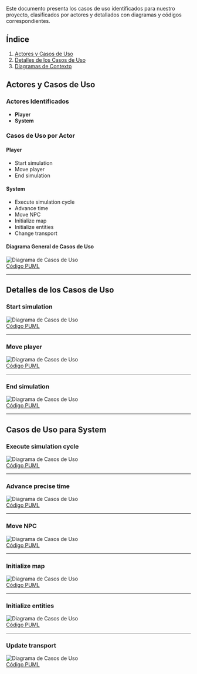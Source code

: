 Este documento presenta los casos de uso identificados para nuestro proyecto, clasificados por actores y detallados con diagramas y códigos correspondientes.

## Índice
1. [Actores y Casos de Uso](#actores-y-casos-de-uso)
2. [Detalles de los Casos de Uso](#detalles-de-los-casos-de-uso)
3. [Diagramas de Contexto](#diagramas-de-contexto)

## Actores y Casos de Uso

### Actores Identificados
- **Player**
- **System**

### Casos de Uso por Actor
#### Player
- Start simulation
- Move player
- End simulation

#### System
- Execute simulation cycle
- Advance time
- Move NPC
- Initialize map
- Initialize entities
- Change transport

#### Diagrama General de Casos de Uso
![Diagrama de Casos de Uso](../images/DiagramaCasosDeUso.svg)  
[Código PUML](../modelosUML/diagramaCasosDeUso.puml)

---

## Detalles de los Casos de Uso

### Start simulation
![Diagrama de Casos de Uso](../images/detalleCasosDeUso/StartSimulation.svg)  
[Código PUML](../casosDeUso/detalleDeCasosDeUso/startSimulation.puml)

---
### Move player
![Diagrama de Casos de Uso](../images/detalleCasosDeUso/MovePlayer.svg)  
[Código PUML](../casosDeUso/detalleDeCasosDeUso/movePlayer.puml)

---

### End simulation
![Diagrama de Casos de Uso](../images/detalleCasosDeUso/EndSimulation.svg)  
[Código PUML](../casosDeUso/detalleDeCasosDeUso/endSimulation.puml)

---

## Casos de Uso para System
### Execute simulation cycle
![Diagrama de Casos de Uso](../images/detalleCasosDeUso/ExecuteSimulationCycle.svg)  
[Código PUML](../casosDeUso/detalleDeCasosDeUso/executeSimulationCycle.puml)

---

### Advance precise time
![Diagrama de Casos de Uso](../images/detalleCasosDeUso/AdvancePreciseTime.svg)  
[Código PUML](../casosDeUso/detalleDeCasosDeUso/advancePreciseTime.puml)

---

### Move NPC
![Diagrama de Casos de Uso](../images/detalleCasosDeUso/MoveNPC.svg)  
[Código PUML](../casosDeUso/detalleDeCasosDeUso/moveNPC.puml)

---

### Initialize map
![Diagrama de Casos de Uso](../images/detalleCasosDeUso/InitializeMap.svg)  
[Código PUML](../casosDeUso/detalleDeCasosDeUso/initializeMap.puml)

---

### Initialize entities
![Diagrama de Casos de Uso](../images/detalleCasosDeUso/InitializeEntities.svg)  
[Código PUML](../casosDeUso/detalleDeCasosDeUso/initializeEntities.puml)

---

### Update transport
![Diagrama de Casos de Uso](../images/detalleCasosDeUso/UpdateTransport.svg)  
[Código PUML](../casosDeUso/detalleDeCasosDeUso/updateTransport.puml)


